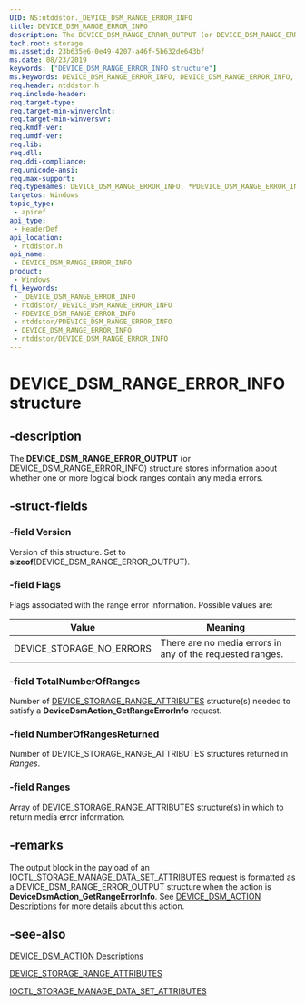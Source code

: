```yaml
---
UID: NS:ntddstor._DEVICE_DSM_RANGE_ERROR_INFO
title: DEVICE_DSM_RANGE_ERROR_INFO
description: The DEVICE_DSM_RANGE_ERROR_OUTPUT (or DEVICE_DSM_RANGE_ERROR_INFO) structure stores information about whether one or more logical block ranges contain any media errors.
tech.root: storage
ms.assetid: 23b635e6-0e49-4207-a46f-5b632de643bf
ms.date: 08/23/2019
keywords: ["DEVICE_DSM_RANGE_ERROR_INFO structure"]
ms.keywords: DEVICE_DSM_RANGE_ERROR_INFO, DEVICE_DSM_RANGE_ERROR_INFO, *PDEVICE_DSM_RANGE_ERROR_INFO, DEVICE_DSM_RANGE_ERROR_OUTPUT, *PDEVICE_DSM_RANGE_ERROR_OUTPUT,
req.header: ntddstor.h
req.include-header: 
req.target-type: 
req.target-min-winverclnt: 
req.target-min-winversvr: 
req.kmdf-ver: 
req.umdf-ver: 
req.lib: 
req.dll: 
req.ddi-compliance: 
req.unicode-ansi: 
req.max-support: 
req.typenames: DEVICE_DSM_RANGE_ERROR_INFO, *PDEVICE_DSM_RANGE_ERROR_INFO, DEVICE_DSM_RANGE_ERROR_OUTPUT, *PDEVICE_DSM_RANGE_ERROR_OUTPUT
targetos: Windows
topic_type:
 - apiref
api_type:
 - HeaderDef
api_location:
 - ntddstor.h
api_name:
 - DEVICE_DSM_RANGE_ERROR_INFO
product:
 - Windows
f1_keywords:
 - _DEVICE_DSM_RANGE_ERROR_INFO
 - ntddstor/_DEVICE_DSM_RANGE_ERROR_INFO
 - PDEVICE_DSM_RANGE_ERROR_INFO
 - ntddstor/PDEVICE_DSM_RANGE_ERROR_INFO
 - DEVICE_DSM_RANGE_ERROR_INFO
 - ntddstor/DEVICE_DSM_RANGE_ERROR_INFO
---
```


# DEVICE_DSM_RANGE_ERROR_INFO structure


## -description

The **DEVICE_DSM_RANGE_ERROR_OUTPUT** (or DEVICE_DSM_RANGE_ERROR_INFO) structure stores information about whether one or more logical block ranges contain any media errors.

## -struct-fields

### -field Version

Version of this structure. Set to **sizeof**(DEVICE_DSM_RANGE_ERROR_OUTPUT).

### -field Flags

Flags associated with the range error information. Possible values are:

| Value | Meaning |
| ----- | ------- |
| DEVICE_STORAGE_NO_ERRORS | There are no media errors in any of the requested ranges. |

### -field TotalNumberOfRanges

Number of [DEVICE_STORAGE_RANGE_ATTRIBUTES](./ns-ntddstor_device_storage_range_attributes.md) structure(s) needed to satisfy a **DeviceDsmAction_GetRangeErrorInfo** request.

### -field NumberOfRangesReturned

Number of DEVICE_STORAGE_RANGE_ATTRIBUTES structures returned in *Ranges*.

### -field Ranges

Array of DEVICE_STORAGE_RANGE_ATTRIBUTES structure(s) in which to return media error information.

## -remarks

The output block in the payload of an [IOCTL_STORAGE_MANAGE_DATA_SET_ATTRIBUTES](./ni-ntddstor-ioctl_storage_manage_data_set_attributes.md) request is formatted as a DEVICE_DSM_RANGE_ERROR_OUTPUT structure when the action is **DeviceDsmAction_GetRangeErrorInfo**. See [DEVICE_DSM_ACTION Descriptions](/windows-hardware/drivers/storage/device-dsm-action-descriptions) for more details about this action.

## -see-also

[DEVICE_DSM_ACTION Descriptions](/windows-hardware/drivers/storage/device-dsm-action-descriptions)

[DEVICE_STORAGE_RANGE_ATTRIBUTES](./ns-ntddstor_device_storage_range_attributes.md)

[IOCTL_STORAGE_MANAGE_DATA_SET_ATTRIBUTES](./ni-ntddstor-ioctl_storage_manage_data_set_attributes.md)